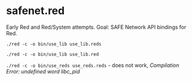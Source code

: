 # safenet.red

Early Red and Red/System attempts. Goal: SAFE Network API bindings for Red.

`./red -c -o bin/use_lib use_lib.reds`

`./red -c -o bin/use_lib use_lib.red`

`./red -c -o bin/use_reds use_reds.reds` - does not work, *Compilation Error: undefined word libc_pid*

